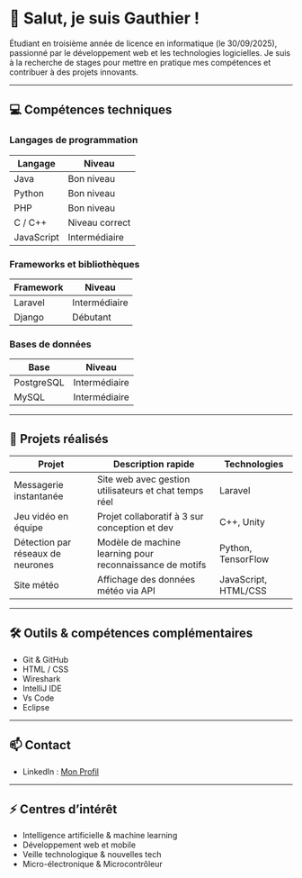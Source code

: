 # 👋 Salut, je suis Gauthier !

Étudiant en troisième année de licence en informatique (le 30/09/2025), passionné par le développement web et les technologies logicielles. Je suis à la recherche de stages pour mettre en pratique mes compétences et contribuer à des projets innovants.

---

## 💻 Compétences techniques

### Langages de programmation

| Langage      | Niveau          |
|-------------|----------------|
| Java        | Bon niveau      |
| Python      | Bon niveau      |
| PHP         | Bon niveau      |
| C / C++     | Niveau correct  |
| JavaScript  | Intermédiaire   |

### Frameworks et bibliothèques

| Framework   | Niveau          |
|------------|----------------|
| Laravel    | Intermédiaire   |
| Django     | Débutant        |

### Bases de données

| Base        | Niveau          |
|------------|----------------|
| PostgreSQL | Intermédiaire   |
| MySQL      | Intermédiaire   |

---

## 🚀 Projets réalisés

| Projet                             | Description rapide                              | Technologies |
|-----------------------------------|-------------------------------------------------|--------------|
| Messagerie instantanée             | Site web avec gestion utilisateurs et chat temps réel | Laravel      |
| Jeu vidéo en équipe                | Projet collaboratif à 3 sur conception et dev | C++, Unity   |
| Détection par réseaux de neurones  | Modèle de machine learning pour reconnaissance de motifs | Python, TensorFlow |
| Site météo                         | Affichage des données météo via API           | JavaScript, HTML/CSS |

---

## 🛠 Outils & compétences complémentaires

- Git & GitHub  
- HTML / CSS  
- Wireshark
- IntelliJ IDE
- Vs Code
- Eclipse

---

## 📫 Contact

- LinkedIn : [Mon Profil](https://www.linkedin.com/in/gauthier-defrance/)  

---

## ⚡ Centres d’intérêt

- Intelligence artificielle & machine learning  
- Développement web et mobile  
- Veille technologique & nouvelles tech
- Micro-électronique & Microcontrôleur

